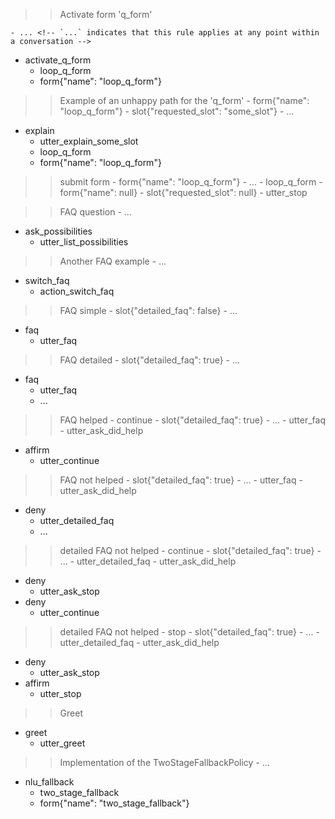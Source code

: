 <!-- each story starting with `>>` will be perceived as independent rule -->

>> Activate form 'q_form'
<!-- required slots for q_form are listed in the domain. -->
    - ... <!-- `...` indicates that this rule applies at any point within a conversation -->
* activate_q_form  <!-- like request_restaurant -->
    - loop_q_form  <!-- Activate and run form -->
    - form{"name": "loop_q_form"}


>> Example of an unhappy path for the 'q_form'
    - form{"name": "loop_q_form"} <!-- condition that form is active-->
    - slot{"requested_slot": "some_slot"}  <!-- some condition -->
    - ...
* explain                          <!-- can be anything -->
    - utter_explain_some_slot
    - loop_q_form
    - form{"name": "loop_q_form"}


>> submit form
    - form{"name": "loop_q_form"} <!-- condition that form is active-->
    - ...
    - loop_q_form <!-- condition that form is active -->
    - form{"name": null}
    - slot{"requested_slot": null}
    - utter_stop  <!-- can be any action -->


>> FAQ question
    - ...
* ask_possibilities
    - utter_list_possibilities


>> Another FAQ example
    - ...
* switch_faq
    - action_switch_faq


>> FAQ simple
    - slot{"detailed_faq": false}
    - ... <!-- indicator that there might be a story before hand -->
* faq
    - utter_faq
<!-- no ... means predict action_listen here -->


>> FAQ detailed
    - slot{"detailed_faq": true}
    - ...
* faq
    - utter_faq
    - ... <!-- don't predict action_listen by the rule -->


>> FAQ helped - continue
    - slot{"detailed_faq": true}
    - ...  <!-- putting actions before ... shouldn't be allowed -->
    - utter_faq
    - utter_ask_did_help  <!--problem: it will learn that after utter_faq goes utter_ask_did_help -->
* affirm
    - utter_continue


>> FAQ not helped
    - slot{"detailed_faq": true}
    - ...
    - utter_faq
    - utter_ask_did_help
* deny
    - utter_detailed_faq
    - ...  <!-- indicator that the story is continued, no action_listen -->
 

>> detailed FAQ not helped - continue
    - slot{"detailed_faq": true}
    - ...
    - utter_detailed_faq
    - utter_ask_did_help
* deny
    - utter_ask_stop
* deny
    - utter_continue


>> detailed FAQ not helped - stop
    - slot{"detailed_faq": true}
    - ...
    - utter_detailed_faq
    - utter_ask_did_help
* deny
    - utter_ask_stop
* affirm
    - utter_stop


>> Greet
<!-- lack of ... is story start indicator condition -->
* greet
    - utter_greet


>> Implementation of the TwoStageFallbackPolicy
    - ...
* nlu_fallback  <!-- like request_restaurant -->
    - two_stage_fallback  <!-- Activate and run form -->
    - form{"name": "two_stage_fallback"}
